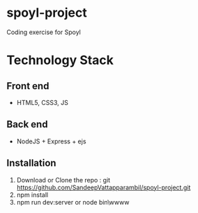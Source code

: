 # spoyl-project
Coding exercise for Spoyl

# Technology Stack
## Front end
- HTML5, CSS3, JS

## Back end
- NodeJS + Express + ejs

## Installation
1. Download or Clone the repo : git https://github.com/SandeepVattapparambil/spoyl-project.git
2. npm install
3. npm run dev:server or node bin\wwww